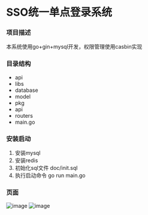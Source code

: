 # SSO统一单点登录系统

### 项目描述
本系统使用go+gin+mysql开发，权限管理使用casbin实现

### 目录结构
- api
- libs
- database
- model
- pkg
- api
- routers
- main.go

### 安装启动
1. 安装mysql
2. 安装redis
3. 初始化sql文件 doc/init.sql
4. 执行启动命令 go run main.go

### 页面
![image](https://github.com/xiaoxin-go/sso/assets/31480360/cbda9e86-0454-4618-9fc8-eaf174a46cb7)
![image](https://github.com/xiaoxin-go/sso/assets/31480360/48e173ab-0395-4ada-95d9-c27293001c9b)

